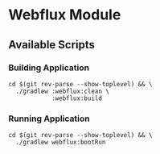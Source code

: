 # Webflux Module

## Available Scripts

### Building Application

```shell
cd $(git rev-parse --show-toplevel) && \
  ./gradlew :webflux:clean \
            :webflux:build
```

### Running Application

```shell
cd $(git rev-parse --show-toplevel) && \
  ./gradlew webflux:bootRun
```
